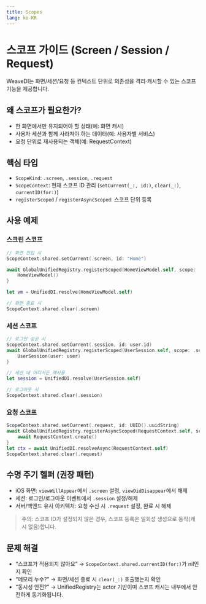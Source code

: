 ```yaml
---
title: Scopes
lang: ko-KR
---
```


# 스코프 가이드 (Screen / Session / Request)

WeaveDI는 화면/세션/요청 등 컨텍스트 단위로 의존성을 격리·캐시할 수 있는 스코프 기능을 제공합니다.

## 왜 스코프가 필요한가?
- 한 화면에서만 유지되어야 할 상태(예: 화면 캐시)
- 사용자 세션과 함께 사라져야 하는 데이터(예: 사용자별 서비스)
- 요청 단위로 재사용되는 객체(예: RequestContext)

## 핵심 타입
- `ScopeKind`: `.screen`, `.session`, `.request`
- `ScopeContext`: 현재 스코프 ID 관리 (`setCurrent(_:, id:)`, `clear(_:)`, `currentID(for:)`)
- `registerScoped` / `registerAsyncScoped`: 스코프 단위 등록

## 사용 예제

### 스크린 스코프
```swift
// 화면 진입 시
ScopeContext.shared.setCurrent(.screen, id: "Home")

await GlobalUnifiedRegistry.registerScoped(HomeViewModel.self, scope: .screen) {
    HomeViewModel()
}

let vm = UnifiedDI.resolve(HomeViewModel.self)

// 화면 종료 시
ScopeContext.shared.clear(.screen)
```

### 세션 스코프
```swift
// 로그인 성공 시
ScopeContext.shared.setCurrent(.session, id: user.id)
await GlobalUnifiedRegistry.registerScoped(UserSession.self, scope: .session) {
    UserSession(user: user)
}

// 세션 내 어디서든 재사용
let session = UnifiedDI.resolve(UserSession.self)

// 로그아웃 시
ScopeContext.shared.clear(.session)
```

### 요청 스코프
```swift
ScopeContext.shared.setCurrent(.request, id: UUID().uuidString)
await GlobalUnifiedRegistry.registerAsyncScoped(RequestContext.self, scope: .request) {
    await RequestContext.create()
}
let ctx = await UnifiedDI.resolveAsync(RequestContext.self)
ScopeContext.shared.clear(.request)
```

## 수명 주기 헬퍼 (권장 패턴)
- iOS 화면: `viewWillAppear`에서 `.screen` 설정, `viewDidDisappear`에서 해제
- 세션: 로그인/로그아웃 이벤트에서 `.session` 설정/해제
- 서버/백엔드 유사 아키텍처: 요청 수신 시 `.request` 설정, 완료 시 해제

> 주의: 스코프 ID가 설정되지 않은 경우, 스코프 등록은 일회성 생성으로 동작(캐시 없음)합니다.

## 문제 해결
- “스코프가 적용되지 않아요” → `ScopeContext.shared.currentID(for:)`가 nil인지 확인
- “메모리 누수?” → 화면/세션 종료 시 `clear(_:)` 호출했는지 확인
- “동시성 안전?” → UnifiedRegistry는 actor 기반이며 스코프 캐시는 내부에서 안전하게 동기화됩니다.
